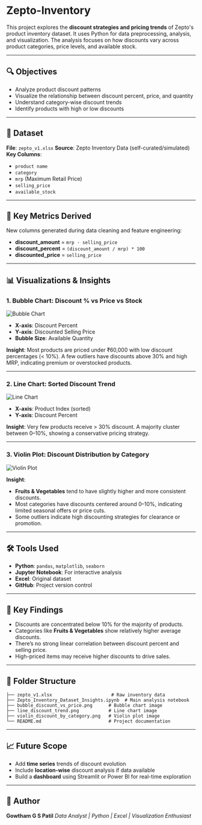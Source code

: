 # Zepto-Inventory

This project explores the **discount strategies and pricing trends** of Zepto's product inventory dataset. It uses Python for data preprocessing, analysis, and visualization. The analysis focuses on how discounts vary across product categories, price levels, and available stock.

---

## 🔍 Objectives

* Analyze product discount patterns
* Visualize the relationship between discount percent, price, and quantity
* Understand category-wise discount trends
* Identify products with high or low discounts

---

## 📁 Dataset

**File**: `zepto_v1.xlsx`
**Source**: Zepto Inventory Data (self-curated/simulated)
**Key Columns**:

* `product name`
* `category`
* `mrp` (Maximum Retail Price)
* `selling_price`
* `available_stock`

---

## 🧮 Key Metrics Derived

New columns generated during data cleaning and feature engineering:

* **discount\_amount** = `mrp - selling_price`
* **discount\_percent** = `(discount_amount / mrp) * 100`
* **discounted\_price** = `selling_price`

---

## 📊 Visualizations & Insights

### 1. Bubble Chart: Discount % vs Price vs Stock

![Bubble Chart](./bubble_discount_vs_price.png)

* **X-axis**: Discount Percent
* **Y-axis**: Discounted Selling Price
* **Bubble Size**: Available Quantity

**Insight**:
Most products are priced under ₹60,000 with low discount percentages (< 10%). A few outliers have discounts above 30% and high MRP, indicating premium or overstocked products.

---

### 2. Line Chart: Sorted Discount Trend

![Line Chart]([./line_discount_trend.png](https://github.com/gowthamgspatil/Zepto-Inventory/blob/main/Zepto%20Inventory%20Project%20File/Zepto%20Inventory%20Project%20Code/line_discount_trend.png))

* **X-axis**: Product Index (sorted)
* **Y-axis**: Discount Percent

**Insight**:
Very few products receive > 30% discount. A majority cluster between 0–10%, showing a conservative pricing strategy.

---

### 3. Violin Plot: Discount Distribution by Category

![Violin Plot](<img width="1400" height="600" alt="image" src="https://github.com/user-attachments/assets/b619f04d-b858-49da-b01e-714245213e01" />
)

**Insight**:

* **Fruits & Vegetables** tend to have slightly higher and more consistent discounts.
* Most categories have discounts centered around 0–10%, indicating limited seasonal offers or price cuts.
* Some outliers indicate high discounting strategies for clearance or promotion.

---

## 🛠️ Tools Used

* **Python**: `pandas`, `matplotlib`, `seaborn`
* **Jupyter Notebook**: For interactive analysis
* **Excel**: Original dataset
* **GitHub**: Project version control

---

## 📌 Key Findings

* Discounts are concentrated below 10% for the majority of products.
* Categories like **Fruits & Vegetables** show relatively higher average discounts.
* There’s no strong linear correlation between discount percent and selling price.
* High-priced items may receive higher discounts to drive sales.

---

## 📂 Folder Structure

```
├── zepto_v1.xlsx                      # Raw inventory data
├── Zepto_Inventory_Dataset_Insights.ipynb  # Main analysis notebook
├── bubble_discount_vs_price.png      # Bubble chart image
├── line_discount_trend.png           # Line chart image
├── violin_discount_by_category.png   # Violin plot image
└── README.md                         # Project documentation
```

---

## 📈 Future Scope

* Add **time series** trends of discount evolution
* Include **location-wise** discount analysis if data available
* Build a **dashboard** using Streamlit or Power BI for real-time exploration

---

## 🙌 Author

**Gowtham G S Patil**
*Data Analyst | Python | Excel | Visualization Enthusiast*


